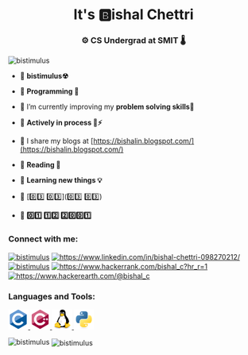 <h1 align="center">It's 🅱ishal Chettri</h1>
<h3 align="center">⚙ CS Undergrad at SMIT 🌡</h3>

<p align="left"> <img src="https://komarev.com/ghpvc/?username=bistimulus&label=Profile%20views&color=0e75b6&style=flat" alt="bistimulus" /> </p>

- 🔶 **bistimulus☢**

- 🔸 **Programming 🔋**

- 🌱 I’m currently improving my **problem solving skills🎳**

- 🔸 **Actively in process 🚦⚡**

- 📌 I share my blogs at [https://bishalin.blogspot.com/](https://bishalin.blogspot.com/)

- 🔸 **Reading 🏮**

- 🔸 **Learning new things 💡**

- 📌 [0️⃣3️⃣ 0️⃣3️⃣](0️⃣3️⃣ 0️⃣3️⃣)

- 📌 **0️⃣1️⃣ 1️⃣2️⃣ 2️⃣0️⃣0️⃣1️⃣**

<h3 align="left">Connect with me:</h3>
<p align="left">
<a href="https://twitter.com/bistimulus" target="blank"><img align="center" src="https://raw.githubusercontent.com/rahuldkjain/github-profile-readme-generator/master/src/images/icons/Social/twitter.svg" alt="bistimulus" height="30" width="40" /></a>
<a href="https://linkedin.com/in/https://www.linkedin.com/in/bishal-chettri-098270212/" target="blank"><img align="center" src="https://raw.githubusercontent.com/rahuldkjain/github-profile-readme-generator/master/src/images/icons/Social/linked-in-alt.svg" alt="https://www.linkedin.com/in/bishal-chettri-098270212/" height="30" width="40" /></a>
<a href="https://instagram.com/bistimulus" target="blank"><img align="center" src="https://raw.githubusercontent.com/rahuldkjain/github-profile-readme-generator/master/src/images/icons/Social/instagram.svg" alt="bistimulus" height="30" width="40" /></a>
<a href="https://www.hackerrank.com/https://www.hackerrank.com/bishal_c?hr_r=1" target="blank"><img align="center" src="https://raw.githubusercontent.com/rahuldkjain/github-profile-readme-generator/master/src/images/icons/Social/hackerrank.svg" alt="https://www.hackerrank.com/bishal_c?hr_r=1" height="30" width="40" /></a>
<a href="https://www.hackerearth.com/https://www.hackerearth.com/@bishal_c" target="blank"><img align="center" src="https://raw.githubusercontent.com/rahuldkjain/github-profile-readme-generator/master/src/images/icons/Social/hackerearth.svg" alt="https://www.hackerearth.com/@bishal_c" height="30" width="40" /></a>
</p>

<h3 align="left">Languages and Tools:</h3>
<p align="left"> <a href="https://www.cprogramming.com/" target="_blank"> <img src="https://raw.githubusercontent.com/devicons/devicon/master/icons/c/c-original.svg" alt="c" width="40" height="40"/> </a> <a href="https://www.w3schools.com/cpp/" target="_blank"> <img src="https://raw.githubusercontent.com/devicons/devicon/master/icons/cplusplus/cplusplus-original.svg" alt="cplusplus" width="40" height="40"/> </a> <a href="https://www.linux.org/" target="_blank"> <img src="https://raw.githubusercontent.com/devicons/devicon/master/icons/linux/linux-original.svg" alt="linux" width="40" height="40"/> </a> <a href="https://www.python.org" target="_blank"> <img src="https://raw.githubusercontent.com/devicons/devicon/master/icons/python/python-original.svg" alt="python" width="40" height="40"/> </a> </p>

<p><img align="left" src="https://github-readme-stats.vercel.app/api/top-langs?username=bistimulus&show_icons=true&locale=en&layout=compact" alt="bistimulus" /></p>

<p>&nbsp;<img align="center" src="https://github-readme-stats.vercel.app/api?username=bistimulus&show_icons=true&locale=en" alt="bistimulus" /></p>
